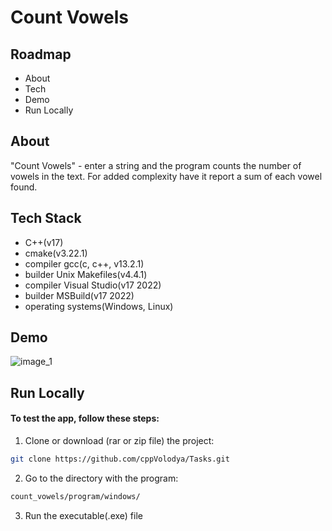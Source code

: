 
# Count Vowels
## Roadmap

- About
- Tech
- Demo
- Run Locally

## About

"Count Vowels" - enter a string and the program counts the number of vowels in the text. For added complexity have it report a sum of each vowel found.

## Tech Stack

- C++(v17)
- cmake(v3.22.1)
- compiler gcc(c, c++, v13.2.1)
- builder Unix Makefiles(v4.4.1)
- compiler Visual Studio(v17 2022)
- builder MSBuild(v17 2022)
- operating systems(Windows, Linux) 

## Demo

![image_1](https://github.com/cppVolodya/Tasks/assets/103601559/22bb61d2-c2b3-414b-9a90-1878abd8485b)

## Run Locally

#### To test the app, follow these steps: 

1. Clone or download (rar or zip file) the project: 
  
  ```bash
  git clone https://github.com/cppVolodya/Tasks.git
  ```

2. Go to the directory with the program:
  
  ```bash
  count_vowels/program/windows/
  ```

3. Run the executable(.exe) file
